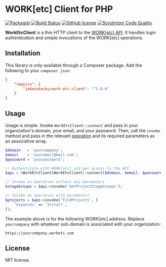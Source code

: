 # WORK[etc] Client for PHP

[![Packagist](https://img.shields.io/packagist/v/jakezatecky/work-etc-client.svg?style=flat-square)](https://packagist.org/packages/jakezatecky/work-etc-client)
[![Build Status](https://img.shields.io/travis/com/jakezatecky/work-etc-client-php/master.svg?style=flat-square)](https://www.travis-ci.com/jakezatecky/work-etc-client-php)
[![GitHub license](https://img.shields.io/badge/license-MIT-blue.svg?style=flat-square)](https://raw.githubusercontent.com/jakezatecky/work-etc-client-php/master/LICENSE.txt)
[![Scrutinizer Code Quality](https://img.shields.io/scrutinizer/g/jakezatecky/work-etc-client-php.svg?style=flat-square)](https://scrutinizer-ci.com/g/jakezatecky/work-etc-client-php/?branch=master)

**WorkEtcClient** is a thin HTTP client to the [WORK\[etc\] API]. It handles
login authentication and simple invocations of the WORK[etc] operations.

## Installation

This library is only available through a Composer package. Add the following to
your `composer.json`:

``` json
{
    "require": {
        "jakezatecky/work-etc-client": "^2.0.0"
    }
}
```

## Usage

Usage is simple. Invoke `WorkEtcClient::connect` and pass in your organization's
domain, your email, and your password. Then, call the `invoke` method and pass
in the relevant [operation] and its required parameters as an associative array.

``` php
$domain   = 'yourcompany';
$email    = 'youremail@mail.com';
$password = 'yourpassword';

// Authenticate with WORK[etc] and get access to the API
$api = \WorkEtcClient\WorkEtcClient::connect($domain, $email, $password);

// Invoke an operation without any parameters
$stageGroups = $api->invoke('GetProjectStageGroups');

// Invoke an operation with parameters
$projects = $api->invoke('FindProjects', [
    'keywords' => 'Install',
]);
```

The example above is for the following WORK[etc] address. Replace `yourcompany`
with whatever sub-domain is associated with your organization:

```
https://yourcompany.worketc.com
```

## License

MIT license.

[operation]: http://admin.worketc.com/xml
[WORK\[etc\] API]: https://www.worketc.com/developers/
